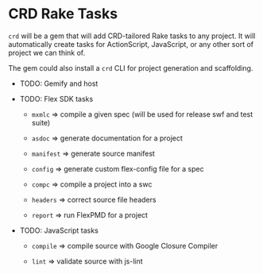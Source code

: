 CRD Rake Tasks
==============

`crd` will be a gem that will add CRD-tailored Rake tasks to any project.
It will automatically create tasks for ActionScript, JavaScript, or any
other sort of project we can think of.

The gem could also install a `crd` CLI for project generation and scaffolding.

- TODO: Gemify and host

- TODO: Flex SDK tasks

	- `mxmlc` => compile a given spec (will be used for release swf and test suite)
	
	- `asdoc` => generate documentation for a project
	
	- `manifest` => generate source manifest
	
	- `config` => generate custom flex-config file for a spec
	
	- `compc` => compile a project into a swc
	
	- `headers` => correct source file headers
	
	- `report` => run FlexPMD for a project

- TODO: JavaScript tasks

	- `compile` => compile source with Google Closure Compiler
	
	- `lint` => validate source with js-lint